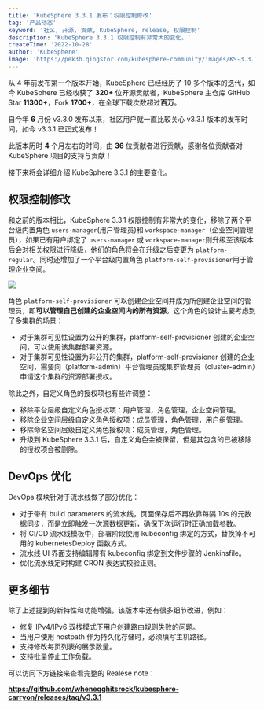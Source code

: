 ```yaml
---
title: 'KubeSphere 3.3.1 发布：权限控制修改'
tag: '产品动态'
keyword: '社区, 开源, 贡献, KubeSphere, release, 权限控制'
description: 'KubeSphere 3.3.1 权限控制有非常大的变化。'
createTime: '2022-10-28'
author: 'KubeSphere'
image: 'https://pek3b.qingstor.com/kubesphere-community/images/KS-3.3.1-GA.png'
---
```


从 4 年前发布第一个版本开始，KubeSphere 已经经历了 10 多个版本的迭代，如今 KubeSphere 已经收获了 **320+** 位开源贡献者，KubeSphere 主仓库 GitHub Star **11300+**，Fork **1700+**，在全球下载次数超过**百万**。

自今年 **6** 月份 v3.3.0 发布以来，社区用户就一直比较关心 v3.3.1 版本的发布时间，如今 v3.3.1 已正式发布！

此版本历时 **4** 个月左右的时间，由 **36** 位贡献者进行贡献，感谢各位贡献者对 KubeSphere 项目的支持与贡献！

接下来将会详细介绍 KubeSphere 3.3.1 的主要变化。

## 权限控制修改

和之前的版本相比，KubeSphere 3.3.1 权限控制有非常大的变化，移除了两个平台级内置角色 `users-manager`(用户管理员)和 `workspace-manager`（企业空间管理员），如果已有用户绑定了 `users-manager` 或 `workspace-manager`则升级至该版本后会对相关权限进行降级，他们的角色将会在升级之后变更为 `platform-regular`。同时还增加了一个平台级内置角色 `platform-self-provisioner`用于管理企业空间。

![](https://pek3b.qingstor.com/kubesphere-community/images/202210281343186.png)

角色 `platform-self-provisioner` 可以创建企业空间并成为所创建企业空间的管理员，即**可以管理自己创建的企业空间内的所有资源**。这个角色的设计主要考虑到了多集群的场景：

+ 对于集群可见性设置为公开的集群，platform-self-provisioner 创建的企业空间，可以使用该集群部署资源。
+ 对于集群可见性设置为非公开的集群，platform-self-provisioner 创建的企业空间，需要向（platform-admin）平台管理员或集群管理员（cluster-admin）申请这个集群的资源部署授权。

除此之外，自定义角色的授权项也有些许调整：

-   移除平台层级自定义角色授权项：用户管理，角色管理，企业空间管理。
-   移除企业空间层级自定义角色授权项：成员管理，角色管理，用户组管理。
-   移除命名空间层级自定义角色授权项：成员管理，角色管理。
-   升级到 KubeSphere 3.3.1 后，自定义角色会被保留，但是其包含的已被移除的授权项会被删除。

## DevOps 优化

DevOps 模块针对于流水线做了部分优化：

-   对于带有 build parameters 的流水线，页面保存后不再依靠每隔 10s 的元数据同步，而是立即触发一次源数据更新，确保下次运行时正确加载参数。
-   将 CI/CD 流水线模板中，部署阶段使用 kubeconfig 绑定的方式，替换掉不可用的 kubernetesDeploy 函数方式。
-   流水线 UI 界面支持编辑带有 kubeconfig 绑定到文件步骤的 Jenkinsfile。
-   优化流水线定时构建 CRON 表达式校验正则。


## 更多细节

除了上述提到的新特性和功能增强，该版本中还有很多细节改进，例如：

+ 修复 IPv4/IPv6 双栈模式下用户创建路由规则失败的问题。
+ 当用户使用 hostpath 作为持久化存储时，必须填写主机路径。
+ 支持修改每页列表的展示数量。
+ 支持批量停止工作负载。

可以访问下方链接来查看完整的 Realese note：

**https://github.com/whenegghitsrock/kubesphere-carryon/releases/tag/v3.3.1**                                                                                                                                                                                                                                                                                                                                                                                                                                                                                                                                                                                                                                                                                                                                                                                                                                      
